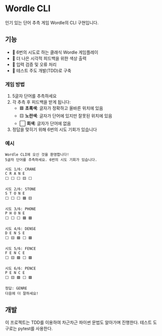 # Wordle CLI

인기 있는 단어 추측 게임 Wordle의 CLI 구현입니다.

## 기능

- 🎯 6번의 시도로 하는 클래식 Wordle 게임플레이
- 🎨 더 나은 시각적 피드백을 위한 색상 출력
- 📝 입력 검증 및 오류 처리
- 🧪 테스트 주도 개발(TDD)로 구축

### 게임 방법

1. 5글자 단어를 추측하세요
2. 각 추측 후 피드백을 받게 됩니다:
   - 🟩 **초록색**: 글자가 정확하고 올바른 위치에 있음
   - 🟨 **노란색**: 글자가 단어에 있지만 잘못된 위치에 있음
   - ⬜ **회색**: 글자가 단어에 없음
3. 정답을 맞히기 위해 6번의 시도 기회가 있습니다

### 예시

```
Wordle CLI에 오신 것을 환영합니다!
5글자 단어를 추측하세요. 6번의 시도 기회가 있습니다.

시도 1/6: CRANE
C R A N E
⬜ ⬜ ⬜ 🟨 ⬜

시도 2/6: STONE
S T O N E
⬜ ⬜ ⬜ 🟩 🟨

시도 3/6: PHONE
P H O N E
⬜ ⬜ ⬜ 🟩 🟩

시도 4/6: DENSE
D E N S E
⬜ 🟨 🟩 ⬜ 🟩

시도 5/6: FENCE
F E N C E
⬜ 🟨 🟩 ⬜ 🟩

시도 6/6: PENCE
P E N C E
⬜ 🟨 🟩 ⬜ 🟩

정답: GENRE
다음에 더 잘하세요!
```

## 개발

이 프로젝트는 TDD를 이용하여 차근차근 파이썬 문법도 알아가며 진행한다.
테스트 도구로는 pytest를 사용한다.
